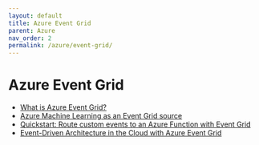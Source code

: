 ```yaml
---
layout: default
title: Azure Event Grid
parent: Azure
nav_order: 2
permalink: /azure/event-grid/
---
```


# Azure Event Grid

- [What is Azure Event Grid?](https://docs.microsoft.com/en-us/azure/event-grid/overview)
- [Azure Machine Learning as an Event Grid source](https://docs.microsoft.com/en-us/azure/event-grid/event-schema-machine-learning?tabs=event-grid-event-schema#microsoftmachinelearningservicesrunstatuschanged-event)
- [Quickstart: Route custom events to an Azure Function with Event Grid](https://docs.microsoft.com/en-us/azure/event-grid/custom-event-to-function)
- [Event-Driven Architecture in the Cloud with Azure Event Grid](https://docs.microsoft.com/en-us/archive/msdn-magazine/2018/february/azure-event-driven-architecture-in-the-cloud-with-azure-event-grid)